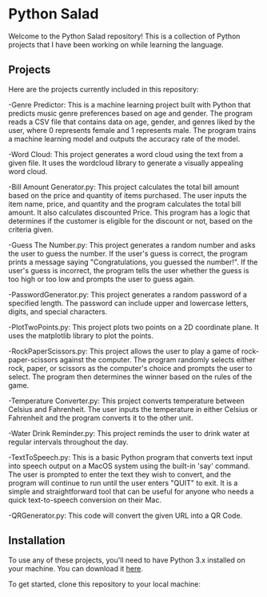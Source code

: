 # Python Salad

Welcome to the Python Salad repository! This is a collection of Python projects that I have been working on while learning the language.

## Projects

Here are the projects currently included in this repository:

-Genre Predictor:
This is a machine learning project built with Python that predicts music genre preferences based on age and gender. The program reads a CSV file that contains data on age, gender, and genres liked by the user, where 0 represents female and 1 represents male. The program trains a machine learning model and outputs the accuracy rate of the model.

-Word Cloud: 
This project generates a word cloud using the text from a given file. 
It uses the wordcloud library to generate a visually appealing word cloud. 

-Bill Amount Generator.py: 
This project calculates the total bill amount based on the price and quantity of items purchased. 
The user inputs the item name, price, and quantity and the program calculates the total bill amount. 
It also calculates discounted Price. This program has a logic that determines if the customer is eligible for the discount or not, 
based on the criteria given. 

-Guess The Number.py: 
This project generates a random number and asks the user to guess the number. 
If the user's guess is correct, the program prints a message saying "Congratulations, you guessed the number!". 
If the user's guess is incorrect, the program tells the user whether the guess is too high or too low and prompts the user to guess again. 

-PasswordGenerator.py: 
This project generates a random password of a specified length. 
The password can include upper and lowercase letters, digits, and special characters. 

-PlotTwoPoints.py: 
This project plots two points on a 2D coordinate plane. It uses the matplotlib library to plot the points. 

-RockPaperScissors.py: 
This project allows the user to play a game of rock-paper-scissors against the computer. 
The program randomly selects either rock, paper, or scissors as the computer's choice and prompts the user to select. 
The program then determines the winner based on the rules of the game. 

-Temperature Converter.py: 
This project converts temperature between Celsius and Fahrenheit. 
The user inputs the temperature in either Celsius or Fahrenheit and the program converts it to the other unit. 

-Water Drink Reminder.py: 
This project reminds the user to drink water at regular intervals throughout the day.  

-TextToSpeech.py:
This is a basic Python program that converts text input into speech output on a MacOS system using the built-in 'say' command. The user is prompted to enter the text they wish to convert, and the program will continue to run until the user enters "QUIT" to exit. It is a simple and straightforward tool that can be useful for anyone who needs a quick text-to-speech conversion on their Mac.

-QRGenerator.py:
This code will convert the given URL into a QR Code. 

## Installation

To use any of these projects, you'll need to have Python 3.x installed on your machine. You can download it [here](https://www.python.org/downloads/).

To get started, clone this repository to your local machine:

